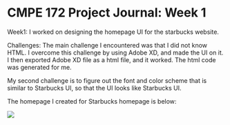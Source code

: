# CMPE 172 Project Journal: Week 1

Week1: I worked on designing the homepage UI for the starbucks website. 

Challenges: The main challenge I encountered was that I did not know HTML. I overcome this challenge by using Adobe XD, and made the UI on it. I then exported Adobe XD file as a html file, and it worked. The html code was generated for me.

My second challenge is to figure out the font and color scheme that is similar to Starbucks UI, so that the UI looks like Starbucks UI.

The homepage I created for Starbucks homepage is below:

![](sp21-172-gold-team/blob/main/Images/Hompage.PNG)

